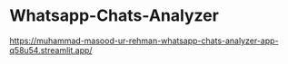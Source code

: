 # Whatsapp-Chats-Analyzer

https://muhammad-masood-ur-rehman-whatsapp-chats-analyzer-app-q58u54.streamlit.app/
